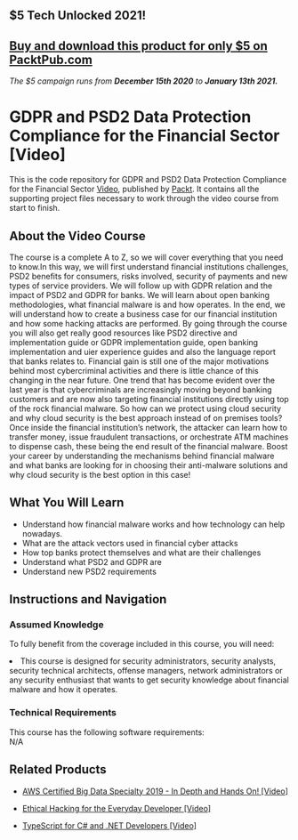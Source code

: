 ## $5 Tech Unlocked 2021!
[Buy and download this product for only $5 on PacktPub.com](https://www.packtpub.com/)
-----
*The $5 campaign         runs from __December 15th 2020__ to __January 13th 2021.__*

# GDPR and PSD2 Data Protection Compliance for the Financial Sector [Video]
This is the code repository for GDPR and PSD2 Data Protection Compliance for the Financial Sector [Video](https://www.packtpub.com/business/gdpr-and-psd2-data-protection-compliance-financial-sector-video), published by [Packt](https://www.packtpub.com/?utm_source=github). It contains all the supporting project files necessary to work through the video course from start to finish.

## About the Video Course
The course is a complete A to Z, so we will cover everything that you need to know.In this way, we will first understand financial institutions challenges, PSD2 benefits for consumers, risks involved, security of payments and new types of service providers. We will follow up with GDPR relation and the impact of PSD2 and GDPR for banks. We will learn about open banking methodologies, what financial malware is and how operates. In the end, we will understand how to create a business case for our financial institution and how some hacking attacks are performed. By going through the course you will also get really good resources like PSD2 directive and implementation guide or GDPR implementation guide, open banking implementation and uier experience guides and also the language report that banks relates to. Financial gain is still one of the major motivations behind most cybercriminal activities and there is little chance of this changing in the near future. One trend that has become evident over the last year is that cybercriminals are increasingly moving beyond banking customers and are now also targeting financial institutions directly using top of the rock financial malware. So how can we protect using cloud security and why cloud security is the best approach instead of on premises tools? Once inside the financial institution’s network, the attacker can learn how to transfer money, issue fraudulent transactions, or orchestrate ATM machines to dispense cash, these being the end result of the financial malware. Boost your career by understanding the mechanisms behind financial malware and what banks are looking for in choosing their anti-malware solutions and why cloud security is the best option in this case!

<H2>What You Will Learn</H2>
<DIV class=book-info-will-learn-text>
<UL>
<LI> Understand how financial malware works and how technology can help nowadays.</LI>
<LI> What are the attack vectors used in financial cyber attacks </LI>
<LI> How top banks protect themselves and what are their challenges</LI>
<LI> Understand what PSD2 and GDPR are </LI>
<LI> Understand new PSD2 requirements </LI>
</UL></DIV>

## Instructions and Navigation
### Assumed Knowledge
To fully benefit from the coverage included in this course, you will need:<br/>
<DIV class=book-info-will-learn-text>
<LI> This course is designed for security administrators, security analysts, security technical architects, offense managers, network administrators or any security enthusiast that wants to get security knowledge about financial malware and how it operates.</LI>
</UL><DIV>

### Technical Requirements
This course has the following software requirements:<br/>
N/A

## Related Products
* [AWS Certified Big Data Specialty 2019 - In Depth and Hands On! [Video]](https://www.packtpub.com/application-development/aws-certified-big-data-specialty-2019-depth-and-hands-video)

* [Ethical Hacking for the Everyday Developer [Video]](https://www.packtpub.com/networking-and-servers/ethical-hacking-everyday-developer-video)

* [TypeScript for C# and .NET Developers [Video]](https://www.packtpub.com/application-development/typescript-c-and-net-developers-video)
